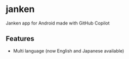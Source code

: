 # janken
Janken app for Android made with GitHub Copilot

## Features
- Multi language (now English and Japanese available)